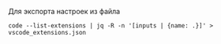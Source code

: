 Для экспорта настроек из файла

```
code --list-extensions | jq -R -n '[inputs | {name: .}]' > vscode_extensions.json
```
